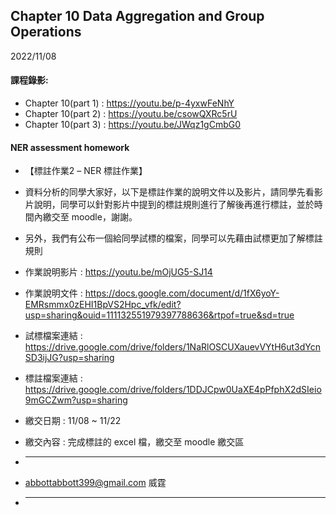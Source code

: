 ## Chapter 10  Data Aggregation and Group Operations

2022/11/08

#### 課程錄影:
* Chapter 10(part 1) : https://youtu.be/p-4yxwFeNhY
* Chapter 10(part 2) : https://youtu.be/csowQXRc5rU
* Chapter 10(part 3) : https://youtu.be/JWqz1gCmbG0

#### NER assessment homework
* 【標註作業2 – NER 標註作業】

* 資料分析的同學大家好，以下是標註作業的說明文件以及影片，請同學先看影片說明，同學可以針對影片中提到的標註規則進行了解後再進行標註，並於時間內繳交至 moodle，謝謝。
* 另外，我們有公布一個給同學試標的檔案，同學可以先藉由試標更加了解標註規則

* 作業說明影片 : https://youtu.be/mOjUG5-SJ14
* 作業說明文件 : https://docs.google.com/document/d/1fX6yoY-EMRsmmx0zEHI1BpVS2Hpc_vfk/edit?usp=sharing&ouid=111132551979397788636&rtpof=true&sd=true
* 試標檔案連結 : https://drive.google.com/drive/folders/1NaRlOSCUXauevVYtH6ut3dYcnSD3ijJG?usp=sharing
* 標註檔案連結 : https://drive.google.com/drive/folders/1DDJCpw0UaXE4pPfphX2dSIeio9mGCZwm?usp=sharing
* 繳交日期 : 11/08 ~ 11/22
* 繳交內容 : 完成標註的 excel 檔，繳交至 moodle 繳交區

* -------
* abbottabbott399@gmail.com 威霆
* -------
